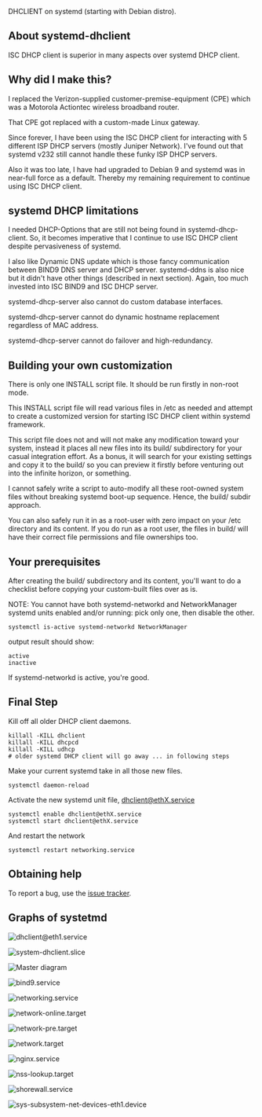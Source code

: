 
DHCLIENT on systemd (starting with Debian distro).


## About systemd-dhclient

ISC DHCP client is superior in many aspects over systemd DHCP client.


## Why did I make this?

I replaced the Verizon-supplied customer-premise-equipment (CPE) which was
a Motorola Actiontec wireless broadband router.

That CPE got replaced with a custom-made Linux gateway.

Since forever, I have been using the ISC DHCP client for interacting with 5 different ISP DHCP servers (mostly Juniper Network).  I've found out that systemd v232 still cannot handle these funky ISP DHCP servers.  

Also it was too late, I have had upgraded to Debian 9 and systemd was in near-full force as a default.  Thereby my remaining requirement to continue using ISC DHCP client.


## systemd DHCP limitations 

I needed DHCP-Options that are still not being found in systemd-dhcp-client. 
So, it becomes imperative that I continue to use ISC DHCP client 
despite pervasiveness of systemd.

I also like Dynamic DNS update which is those fancy communication between BIND9 DNS server and DHCP server.  systemd-ddns is also nice but it didn't have other things (described in next section).  Again, too much invested into ISC BIND9 and ISC DHCP server.

systemd-dhcp-server also cannot do custom database interfaces.

systemd-dhcp-server cannot do dynamic hostname replacement regardless of MAC address.

systemd-dhcp-server cannot do failover and high-redundancy.


## Building your own customization

There is only one INSTALL script file.   It should be run firstly in non-root mode.

This INSTALL script file will read various files in /etc as needed and attempt to create a customized version for starting ISC DHCP client within systemd framework.

This script file does not and will not make any modification toward your system, instead it places all new files into its build/ subdirectory for your casual integration effort.  As a bonus, it will search for your existing settings and copy it to the build/ so you can preview it firstly before venturing out into the infinite horizon, or something.

I cannot safely write a script to auto-modify all these root-owned system files without breaking systemd boot-up sequence.  Hence, the build/ subdir approach.

You can also safely run it in as a root-user with zero impact on your /etc directory and its content.  If you do run as a root user, the files in build/ will have their correct file permissions and file ownerships too.

## Your prerequisites

After creating the build/ subdirectory and its content, you'll want to do a checklist before copying your custom-built files over as is.

NOTE: You cannot have both systemd-networkd and NetworkManager systemd units enabled and/or running: pick only one, then disable the other.

    systemctl is-active systemd-networkd NetworkManager

output result should show:

    active
    inactive

If systemd-networkd is active, you're good.


##  Final Step 

Kill off all older DHCP client daemons.

    killall -KILL dhclient
    killall -KILL dhcpcd
    killall -KILL udhcp
    # older systemd DHCP client will go away ... in following steps

Make your current systemd take in all those new files.

    systemctl daemon-reload

Activate the new systemd unit file, dhclient@ethX.service

    systemctl enable dhclient@ethX.service
    systemctl start dhclient@ethX.service

And restart the network

    systemctl restart networking.service

## Obtaining help

To report a bug, use the [issue tracker](https://github.com/egberts/systemd-dhclient/issues).

## Graphs of systetmd

![dhclient@eth1.service](https://github.com/egberts/systemd-dhclient/blob.master/doc/dhclient@eth1.service.svg)

![system-dhclient.slice](https://github.com/egberts/systemd-dhclient/blob.master/doc/system-dhclient.slice.svg)

![Master diagram](https://github.com/egberts/systemd-dhclient/blob.master/doc/custom.svg)

![bind9.service](https://github.com/egberts/systemd-dhclient/blob/master/doc/bind9.service.svg)

![networking.service](https://github.com/egberts/systemd-dhclient/blob.master/doc/networking.service.svg)

![network-online.target](https://github.com/egberts/systemd-dhclient/blob.master/doc/network-online.target.svg)

![network-pre.target](https://github.com/egberts/systemd-dhclient/blob.master/doc/network-pre.target.svg)

![network.target](https://github.com/egberts/systemd-dhclient/blob.master/doc/network.target.svg)

![nginx.service](https://github.com/egberts/systemd-dhclient/blob.master/doc/nginx.service.svg)

![nss-lookup.target](https://github.com/egberts/systemd-dhclient/blob.master/doc/nss-lookup.target.svg)

![shorewall.service](https://github.com/egberts/systemd-dhclient/blob.master/doc/shorewall.service.svg)

![sys-subsystem-net-devices-eth1.device](https://github.com/egberts/systemd-dhclient/blob.master/doc/sys-subsystem-net-devices-eth1.device.svg)
